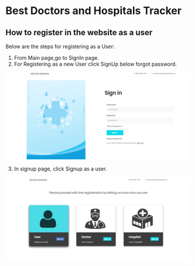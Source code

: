 # Best Doctors and Hospitals Tracker

## **How to register in the website as a user**

Below are the steps for registering as a User:

1. From Main page,go to SignIn page.
2. For Registering as a new User click SignUp below forgot password.

![SignIn Page](images/Signin.png)

3. In signup page, click Signup as a user.

![User SignUp](images/user_signup.png)

